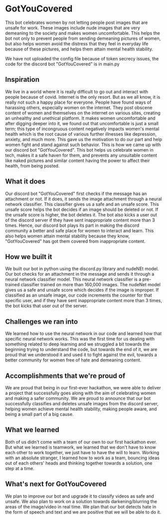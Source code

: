 # GotYouCovered
This bot celebrates women by not letting people post images that are unsafe for work. These images include nude images that are very demeaning to the society and makes women uncomfortable. This helps the bot not only to prevent people from sending demeaning pictures of women, but also helps women avoid the distress that they feel in everyday life because of these pictures, and helps them attain mental health stability.

We have not uploaded the config file because of token secrecy issues, the code for the discord bot "GotYouCovered" is in main.py
## Inspiration
We live in a world where it is really difficult to go out and interact with people because of covid. Internet is the only resort. But as we all know, it is really not such a happy place for everyone. People have found ways of harassing others, especially women on the internet. They post obscene content of women and themselves on the internet on various sites, creating an unhealthy and unethical platform. It makes women uncomfortable and after digging deeper into it, we found out that uncomfortable is just a small term; this type of incongruous content negatively impacts women's mental health which is the root cause of various further illnesses like depression, anxiety, and much more. This gave us the motivation to do our part and help women fight and stand against such behavior. This is how we came up with our discord bot "GotYouCovered". This bot helps us celebrate women in tech, makes it a safe haven for them, and prevents any unsuitable content like naked pictures and similar content having the power to affect their health, from being posted.
## What it does
Our discord bot "GotYouCovered" first checks if the message has an attachment or not. If it does, it sends the image attachment through a neural network classifier. This classifier gives us a safe and an unsafe score. This unsafe score helps the bot decides if an image should be deleted or not. If the unsafe score is higher, the bot deletes it. The bot also kicks a user out of the discord server if they have sent inappropriate content more than 3 times. Hence, our discord bot plays its part in making the discord community a better and safe place for women to interact and learn. This also helps women attain mental stability because they know, "GotYouCovered" has got them covered from inappropriate content.
## How we built it
We built our bot in python using the discord.py library and nudeNEt model. Our bot checks for an attachment in the message and sends it through a neural network classifier model. This neural network classifier is a pre-trained classifier trained on more than 160,000 images. The nudeNet model gives us a safe and unsafe score which decides if the image is improper. If classified as an unsafe image, our code increments the counter for that specific user, and if they have sent inappropriate content more than 3 times, the bot kicks that user out of the server. 
## Challenges we ran into
We learned how to use the neural network in our code and learned how that specific neural network works. This was the first time for us dealing with something related to deep learning and we struggled a bit towards the beginning trying to understand the code, but towards the end of it, we are proud that we understood it and used it to fight against the evil, towards a better community for women free of hate and demeaning content.
## Accomplishments that we're proud of
We are proud that being in our first-ever hackathon, we were able to deliver a project that successfully goes along with the aim of celebrating women and making a safer community. We are proud to announce that our bot successfully classifies and deletes unsafe images from the discord server, helping women achieve mental health stability, making people aware, and being a small part of a big cause.
## What we learned
Both of us didn't come with a team of our own to our first hackathon ever. But what we learned is teamwork, we learned that we don't have to know each other to work together, we just have to have the will to learn. Working with an absolute stranger, I learned how to work as a team, bouncing ideas out of each others' heads and thinking together towards a solution, one step at a time.
## What's next for GotYouCovered
We plan to improve our bot and upgrade it to classify videos as safe and unsafe. We also plan to work on a solution towards darkening/blurring the areas of the image/video in real time. We plan that our bot detects hate in the form of speech and text and we are positive that we will be able to do it.

